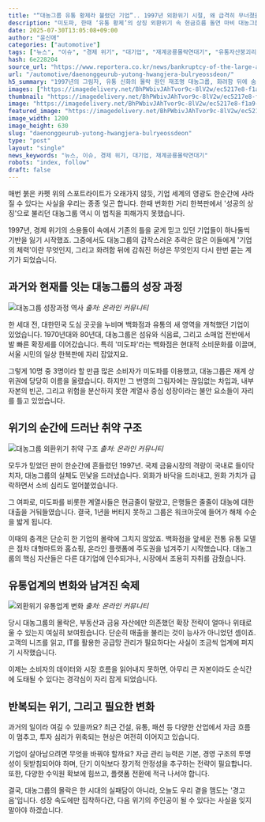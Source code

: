 ```yaml
---
title: "“대농그룹 유통 황제라 불렸던 기업”.. 1997년 외환위기 시절, 왜 급격히 무너졌을까"
description: "미도파, 한때 ‘유통 황제’의 상징 외환위기 속 현금흐름 돌연 마비 대농그룹 해체, 구조적 취약성 드러나 ..."
date: 2025-07-30T13:05:08+09:00
author: "윤신애"
categories: ["automotive"]
tags: ["뉴스", "이슈", "경제 위기", "대기업", "재계공룡몰락연대기", "유통자산붕괴리스크"]
hash: 6e228204
source_url: "https://www.reportera.co.kr/news/bankruptcy-of-the-large-agricultural-group/"
url: "/automotive/daenonggeurub-yutong-hwangjera-bulryeossdeon/"
h5_summary: "1997년의 그림자, 유통 신화의 몰락 원인 재조명 대농그룹, 화려함 뒤에 숨겨진 균열과 교훈"
images: ["https://imagedelivery.net/BhPWbivJAhTvor9c-8lV2w/ec5217e8-f1a9-4f38-f22c-03f711c1d900/public", "https://imagedelivery.net/BhPWbivJAhTvor9c-8lV2w/b8c0a4ff-e97f-4603-5b2f-7070bc6d9700/public", "https://imagedelivery.net/BhPWbivJAhTvor9c-8lV2w/52cb5a61-2448-433e-a5b4-063e20bd0300/public", "https://imagedelivery.net/BhPWbivJAhTvor9c-8lV2w/7b710935-f8e3-40dc-e114-bd5dcba42300/public"]
thumbnail: "https://imagedelivery.net/BhPWbivJAhTvor9c-8lV2w/ec5217e8-f1a9-4f38-f22c-03f711c1d900/public"
image: "https://imagedelivery.net/BhPWbivJAhTvor9c-8lV2w/ec5217e8-f1a9-4f38-f22c-03f711c1d900/public"
featured_image: "https://imagedelivery.net/BhPWbivJAhTvor9c-8lV2w/ec5217e8-f1a9-4f38-f22c-03f711c1d900/public"
image_width: 1200
image_height: 630
slug: "daenonggeurub-yutong-hwangjera-bulryeossdeon"
type: "post"
layout: "single"
news_keywords: "뉴스, 이슈, 경제 위기, 대기업, 재계공룡몰락연대기"
robots: "index, follow"
draft: false
---
```


매번 붉은 카펫 위의 스포트라이트가 오래가지 않듯, 기업 세계의 영광도 한순간에 사라질 수 있다는 사실을 우리는 종종 잊곤 합니다. 한때 번화한 거리 한복판에서 '성공의 상징'으로 불리던 대농그룹 역시 이 법칙을 피해가지 못했습니다.  

1997년, 경제 위기의 소용돌이 속에서 기존의 틀을 굳게 믿고 있던 기업들이 하나둘씩 기반을 잃기 시작했죠. 그중에서도 대농그룹의 갑작스러운 추락은 많은 이들에게 '기업의 체력'이란 무엇인지, 그리고 화려함 뒤에 감춰진 허상은 무엇인지 다시 한번 묻는 계기가 되었습니다.

## 과거와 현재를 잇는 대농그룹의 성장 과정

![대농그룹 성장과정 역사](https://imagedelivery.net/BhPWbivJAhTvor9c-8lV2w/b8c0a4ff-e97f-4603-5b2f-7070bc6d9700/public)
*출처: 온라인 커뮤니티*


한 세대 전, 대한민국 도심 곳곳을 누비며 백화점과 유통의 새 영역을 개척했던 기업이 있었습니다. 1970년대와 80년대, 대농그룹은 섬유와 식음료, 그리고 소매업 전반에서 발 빠른 확장세를 이어갔습니다. 특히 '미도파'라는 백화점은 현대적 소비문화를 이끌며, 서울 시민의 일상 한복판에 자리 잡았지요.  

그렇게 10명 중 3명이라 할 만큼 많은 소비자가 미도파를 이용했고, 대농그룹은 재계 상위권에 당당히 이름을 올렸습니다. 하지만 그 번영의 그림자에는 끊임없는 차입과, 내부 자본의 빈곤, 그리고 위험을 분산하지 못한 계열사 중심 성장이라는 불안 요소들이 자리를 틀고 있었습니다.

## 위기의 순간에 드러난 취약 구조

![대농그룹 외환위기 취약 구조](https://imagedelivery.net/BhPWbivJAhTvor9c-8lV2w/52cb5a61-2448-433e-a5b4-063e20bd0300/public)
*출처: 온라인 커뮤니티*


모두가 믿었던 판이 한순간에 흔들렸던 1997년. 국제 금융시장의 격랑이 국내로 들이닥치자, 대농그룹의 실체도 민낯을 드러냈습니다. 외화가 바닥을 드러내고, 원화 가치가 급락하면서 소비 심리도 얼어붙었습니다.  

그 여파로, 미도파를 비롯한 계열사들은 현금줄이 말랐고, 은행들은 줄줄이 대농에 대한 대출을 거둬들였습니다. 결국, 1년을 버티지 못하고 그룹은 워크아웃에 들어가 해체 수순을 밟게 됩니다.  

이때의 충격은 단순히 한 기업의 몰락에 그치지 않았죠. 백화점을 앞세운 전통 유통 모델은 점차 대형마트와 홈쇼핑, 온라인 플랫폼에 주도권을 넘겨주기 시작했습니다. 대농그룹의 핵심 자산들은 다른 대기업에 인수되거나, 시장에서 조용히 자취를 감췄습니다.

## 유통업계의 변화와 남겨진 숙제

![외환위기 유통업계 변화](https://imagedelivery.net/BhPWbivJAhTvor9c-8lV2w/7b710935-f8e3-40dc-e114-bd5dcba42300/public)
*출처: 온라인 커뮤니티*


당시 대농그룹의 몰락은, 부동산과 금융 자산에만 의존했던 확장 전략이 얼마나 위태로울 수 있는지 여실히 보여줬습니다. 단순히 매출을 불리는 것이 능사가 아니었던 셈이죠. 고객의 니즈를 읽고, IT를 활용한 공급망 관리가 필요하다는 사실이 조금씩 업계에 퍼지기 시작했습니다.  

이제는 소비자의 데이터와 시장 흐름을 읽어내지 못하면, 아무리 큰 자본이라도 순식간에 도태될 수 있다는 경각심이 자리 잡게 되었습니다.

## 반복되는 위기, 그리고 필요한 변화

과거의 일이라 여길 수 있을까요? 최근 건설, 유통, 패션 등 다양한 산업에서 자금 흐름이 멈추고, 투자 심리가 위축되는 현상은 여전히 이어지고 있습니다.  

기업이 살아남으려면 무엇을 바꿔야 할까요? 자금 관리 능력은 기본, 경영 구조의 투명성이 뒷받침되어야 하며, 단기 이익보다 장기적 안정성을 추구하는 전략이 필요합니다. 또한, 다양한 수익원 확보에 힘쓰고, 플랫폼 전환에 적극 나서야 합니다.  

결국, 대농그룹의 몰락은 한 시대의 실패담이 아니라, 오늘도 우리 곁을 맴도는 '경고음'입니다. 성장 속도에만 집착하다간, 다음 위기의 주인공이 될 수 있다는 사실을 잊지 말아야 하겠습니다.
